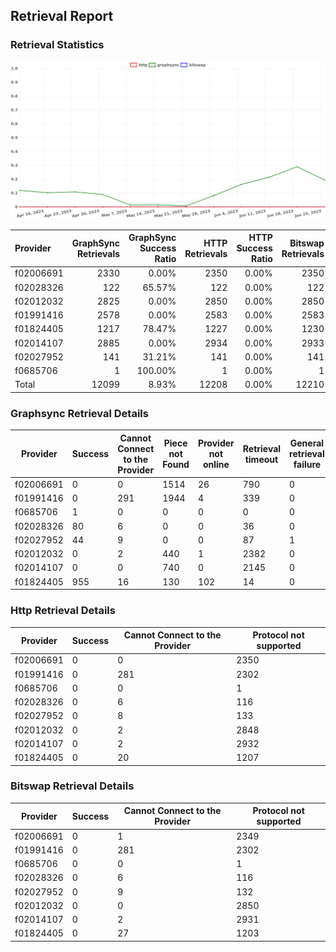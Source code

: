 ## Retrieval Report
### Retrieval Statistics
<img src="https://raw.githubusercontent.com/data-preservation-programs/filplus-checker-assets/main/filecoin-project/filecoin-plus-large-datasets/issues/1712/1688164406060.png"/>

| Provider  | GraphSync Retrievals | GraphSync Success Ratio | HTTP Retrievals | HTTP Success Ratio | Bitswap Retrievals | Bitswap Success Ratio |
| :-------- | -------------------: | ----------------------: | --------------: | -----------------: | -----------------: | --------------------: |
| f02006691 |                 2330 |                   0.00% |            2350 |              0.00% |               2350 |                 0.00% |
| f02028326 |                  122 |                  65.57% |             122 |              0.00% |                122 |                 0.00% |
| f02012032 |                 2825 |                   0.00% |            2850 |              0.00% |               2850 |                 0.00% |
| f01991416 |                 2578 |                   0.00% |            2583 |              0.00% |               2583 |                 0.00% |
| f01824405 |                 1217 |                  78.47% |            1227 |              0.00% |               1230 |                 0.00% |
| f02014107 |                 2885 |                   0.00% |            2934 |              0.00% |               2933 |                 0.00% |
| f02027952 |                  141 |                  31.21% |             141 |              0.00% |                141 |                 0.00% |
| f0685706  |                    1 |                 100.00% |               1 |              0.00% |                  1 |                 0.00% |
| Total     |                12099 |                   8.93% |           12208 |              0.00% |              12210 |                 0.00% |

### Graphsync Retrieval Details
| Provider  | Success | Cannot Connect to the Provider | Piece not Found | Provider not online | Retrieval timeout | General retrieval failure |
| --------- | ------- | ------------------------------ | --------------- | ------------------- | ----------------- | ------------------------- |
| f02006691 | 0       | 0                              | 1514            | 26                  | 790               | 0                         |
| f01991416 | 0       | 291                            | 1944            | 4                   | 339               | 0                         |
| f0685706  | 1       | 0                              | 0               | 0                   | 0                 | 0                         |
| f02028326 | 80      | 6                              | 0               | 0                   | 36                | 0                         |
| f02027952 | 44      | 9                              | 0               | 0                   | 87                | 1                         |
| f02012032 | 0       | 2                              | 440             | 1                   | 2382              | 0                         |
| f02014107 | 0       | 0                              | 740             | 0                   | 2145              | 0                         |
| f01824405 | 955     | 16                             | 130             | 102                 | 14                | 0                         |

### Http Retrieval Details
| Provider  | Success | Cannot Connect to the Provider | Protocol not supported |
| --------- | ------- | ------------------------------ | ---------------------- |
| f02006691 | 0       | 0                              | 2350                   |
| f01991416 | 0       | 281                            | 2302                   |
| f0685706  | 0       | 0                              | 1                      |
| f02028326 | 0       | 6                              | 116                    |
| f02027952 | 0       | 8                              | 133                    |
| f02012032 | 0       | 2                              | 2848                   |
| f02014107 | 0       | 2                              | 2932                   |
| f01824405 | 0       | 20                             | 1207                   |

### Bitswap Retrieval Details
| Provider  | Success | Cannot Connect to the Provider | Protocol not supported |
| --------- | ------- | ------------------------------ | ---------------------- |
| f02006691 | 0       | 1                              | 2349                   |
| f01991416 | 0       | 281                            | 2302                   |
| f0685706  | 0       | 0                              | 1                      |
| f02028326 | 0       | 6                              | 116                    |
| f02027952 | 0       | 9                              | 132                    |
| f02012032 | 0       | 0                              | 2850                   |
| f02014107 | 0       | 2                              | 2931                   |
| f01824405 | 0       | 27                             | 1203                   |
